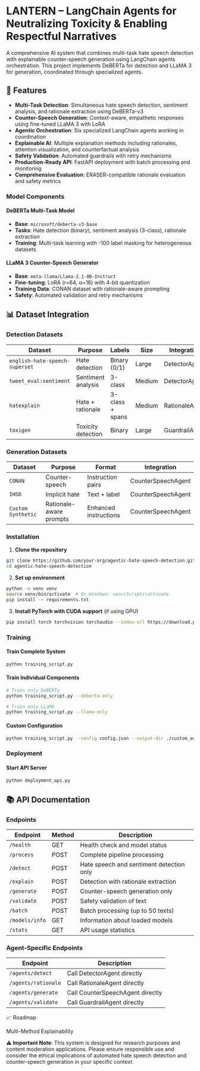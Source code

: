 # LANTERN – LangChain Agents for Neutralizing Toxicity & Enabling Respectful Narratives

A comprehensive AI system that combines multi-task hate speech detection with explainable counter-speech generation using LangChain agents orchestration. This project implements DeBERTa for detection and LLaMA 3 for generation, coordinated through specialized agents.

## 🌟 Features

- **Multi-Task Detection**: Simultaneous hate speech detection, sentiment analysis, and rationale extraction using DeBERTa-v3
- **Counter-Speech Generation**: Context-aware, empathetic responses using fine-tuned LLaMA 3 with LoRA
- **Agentic Orchestration**: Six specialized LangChain agents working in coordination
- **Explainable AI**: Multiple explanation methods including rationales, attention visualization, and counterfactual analysis
- **Safety Validation**: Automated guardrails with retry mechanisms
- **Production-Ready API**: FastAPI deployment with batch processing and monitoring
- **Comprehensive Evaluation**: ERASER-compatible rationale evaluation and safety metrics

### Model Components

#### DeBERTa Multi-Task Model
- **Base**: `microsoft/deberta-v3-base`
- **Tasks**: Hate detection (binary), sentiment analysis (3-class), rationale extraction
- **Training**: Multi-task learning with -100 label masking for heterogeneous datasets

#### LLaMA 3 Counter-Speech Generator
- **Base**: `meta-llama/Llama-3.1-8B-Instruct`
- **Fine-tuning**: LoRA (r=64, α=16) with 4-bit quantization
- **Training Data**: CONAN dataset with rationale-aware prompting
- **Safety**: Automated validation and retry mechanisms

## 📊 Dataset Integration

### Detection Datasets

| Dataset | Purpose | Labels | Size | Integration |
|---------|---------|---------|------|-------------|
| `english-hate-speech-superset` | Hate detection | Binary (0/1) | Large | DetectorAgent |
| `tweet_eval:sentiment` | Sentiment analysis | 3-class | Medium | DetectorAgent |
| `hatexplain` | Hate + rationale | 3-class + spans | Medium | RationaleAgent |
| `toxigen` | Toxicity detection | Binary | Large | GuardrailAgent |

### Generation Datasets

| Dataset | Purpose | Format | Integration |
|---------|---------|---------|-------------|
| `CONAN` | Counter-speech | Instruction pairs | CounterSpeechAgent |
| `IHSD` | Implicit hate | Text + label | CounterSpeechAgent |
| `Custom Synthetic` | Rationale-aware prompts | Enhanced instructions | CounterSpeechAgent |

### Installation

1. **Clone the repository**
```bash
git clone https://github.com/your-org/agentic-hate-speech-detection.git
cd agentic-hate-speech-detection
```

2. **Set up environment**
```bash
python -m venv venv
source venv/bin/activate  # On Windows: venv\Scripts\activate
pip install -r requirements.txt
```

3. **Install PyTorch with CUDA support** (if using GPU)
```bash
pip install torch torchvision torchaudio --index-url https://download.pytorch.org/whl/cu121
```

### Training

#### Train Complete System
```bash
python training_script.py
```

#### Train Individual Components
```bash
# Train only DeBERTa
python training_script.py --deberta-only

# Train only LLaMA
python training_script.py --llama-only
```

#### Custom Configuration
```bash
python training_script.py --config config.json --output-dir ./custom_outputs
```

### Deployment

#### Start API Server
```bash
python deployment_api.py
```

## 📚 API Documentation

### Endpoints

| Endpoint | Method | Description |
|----------|--------|-------------|
| `/health` | GET | Health check and model status |
| `/process` | POST | Complete pipeline processing |
| `/detect` | POST | Hate speech and sentiment detection only |
| `/explain` | POST | Detection with rationale extraction |
| `/generate` | POST | Counter-speech generation only |
| `/validate` | POST | Safety validation of text |
| `/batch` | POST | Batch processing (up to 50 texts) |
| `/models/info` | GET | Information about loaded models |
| `/stats` | GET | API usage statistics |

### Agent-Specific Endpoints

| Endpoint | Description |
|----------|-------------|
| `/agents/detect` | Call DetectorAgent directly |
| `/agents/rationale` | Call RationaleAgent directly |
| `/agents/generate` | Call CounterSpeechAgent directly |
| `/agents/validate` | Call GuardrailAgent directly |

📈 Roadmap

Multi-Method Explainability

**⚠️ Important Note**: This system is designed for research purposes and content moderation applications. Please ensure responsible use and consider the ethical implications of automated hate speech detection and counter-speech generation in your specific context.